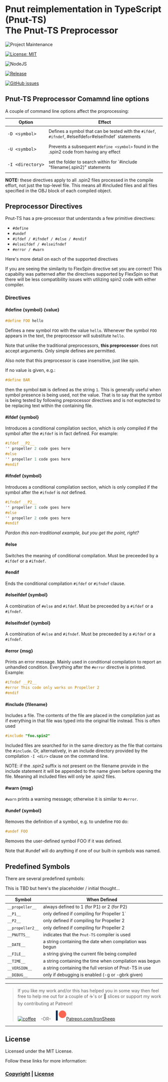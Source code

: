 # Pnut reimplementation in TypeScript (Pnut-TS)<br>The Pnut-TS Preprocessor

![Project Maintenance][maintenance-shield]

[![License: MIT][license-shield]](LICENSE)

![NodeJS][node-badge]

[![Release][Release-shield]](https://github.com/ironsheep/Pnut-ts-dev/releases)

[![GitHub issues][Issues-shield]](https://github.com/ironsheep/Pnut-ts-dev/issues)

## Pnut-TS Preprocessor Comamnd line options

A couple of command line options affect the proprocessing:

| Option | Effect | 
| --- | --- | 
| <PRE>-D \<symbol></PRE> | Defines a symbol that can be tested with the `#ifdef`, `#ifndef`,  #elseifdef` or `#elseifndef` statements |
| <PRE>-U \<symbol></PRE>  | Prevents a subsequent `#define <symbol>` found in the .spin2 code from having any effect
| <PRE>-I \<directory></PRE>  | set the folder to search within for `#include "filename(.spin2)" statements

**NOTE:** these directives apply to all .spin2 files processed in the compile effort, not just the top-level file.  This means all #included files and all files specified in the OBJ block of each compiled object.

## Preprocessor Directives

Pnut-TS has a pre-processor that understands a few primitive directives:

- `#define`
- `#undef`
- `#ifdef / #ifndef / #else / #endif`
- `#elseifdef / #elseifndef`
- `#error / #warn`

Here's more detail on each of the supported directives

If you are seeing the similarity to FlexSpin directive set you are correct! This capabilty was patterned after the directives supported by FlexSpin so that there will be less compatibility issues with utilizing spin2 code with either compiler.

### Directives

#### \#define {symbol} {value}

```c++
#define FOO hello
```

Defines a new symbol `FOO` with the value `hello`. Whenever the symbol `FOO` appears in the text, the preprocessor will substitute `hello`.

Note that unlike the traditional preprocessors, **this preprocessor** does not accept arguments. Only simple defines are permitted.

Also note that this preprocessor is case insensitive, just like spin.

If no value is given, e.g.:

```c++
#define BAR
```

then the symbol `BAR` is defined as the string `1`. This is generally useful when symbol presence is being used, not the value. That is to say that the symbol is being tested by following preprocessor directives and is not exptected to be replacing text within the containing file.

#### \#ifdef {symbol}

Introduces a conditional compilation section, which is only compiled if the symbol after the `#ifdef` is in fact defined. For example:

```c++
#ifdef __P2__
'' propeller 2 code goes here
#else
'' propeller 1 code goes here
#endif
```

#### \#ifndef {symbol}

Introduces a conditional compilation section, which is only compiled if the symbol after the `#ifndef` is _not_ defined.

```c++
#ifndef __P2__
'' propeller 1 code goes here
#else
'' propeller 2 code goes here
#endif
```

*Pardon this non-traditional example, but you get the point, right?*

#### \#else

Switches the meaning of conditional compilation. Must be preceeded by a `#ifdef` or a `#ifndef`.

#### \#endif

Ends the conditional compilation `#ifdef` or `#ifndef` clause.

#### \#elseifdef {symbol}

A combination of `#else` and `#ifdef`. Must be preceeded by a `#ifdef` or a `#ifndef`.

#### \#elseifndef {symbol}

A combination of `#else` and `#ifndef`. Must be preceeded by a `#ifdef` or a `#ifndef`.

#### \#error {msg}

Prints an error message. Mainly used in conditional compilation to report an unhandled condition. Everything after the `#error` directive is printed. Example:

```c++
#ifndef __P2__
#error This code only works on Propeller 2
#endif
```

#### \#include {filename}

Includes a file. The contents of the file are placed in the compilation just as if everything in that file was typed into the original file instead. This is often used

```c++
#include "foo.spin2"
```

Included files are searched for in the same directory as the file that contains the `#include`. Or, alternatively, in an include directory provided by the compilation `-I <dir>` clause on the command line.

NOTE: if the .spin2 suffix is not present on the filename provide in the include statement it will be appended to the name given before opening the file.  Meaning all included files will only be .spin2 files.

#### \#warn {msg}

`#warn` prints a warning message; otherwise it is similar to `#error`.

#### \#undef {symbol}

Removes the definition of a symbol, e.g. to undefine `FOO` do:

```c++
#undef FOO
```

Removes the user-defined symbol FOO if it was defined.

Note that #undef will do anything if one of our built-in symbols was named.


## Predefined Symbols

There are several predefined symbols:

This is TBD but here's the placeholder / initial thought...

| Symbol             | When Defined                                                            |
| ------------------ | ----------------------------------------------------------------------- |
| `__propeller__`    | always defined to 1 (for P1) or 2 (for P2)                              |
| `__P1__`           | only defined if compiling for Propeller 1`                              |
| `__P2__`           | only defined if compiling for Propeller 2                               |
| `__propeller2__`   | only defined if compiling for Propeller 2                               |
| `__PNUTTS__`       | indicates that the `Pnut-TS` compiler is used                           |
| `__DATE__`         | a string containing the date when compilation was begun                 |
| `__FILE__`         | a string giving the current file being compiled                         ||
| `__TIME__`         | a string containing the time when compilation was begun                 |
| `__VERSION__`      | a string containing the full version of Pnut-TS in use                  |
| `__DEBUG__`        | only if debugging is enabled (-g or -gbrk given)                        |

---

> If you like my work and/or this has helped you in some way then feel free to help me out for a couple of :coffee:'s or :pizza: slices or support my work by contributing at Patreon!
>
> [![coffee](https://www.buymeacoffee.com/assets/img/custom_images/black_img.png)](https://www.buymeacoffee.com/ironsheep) &nbsp;&nbsp; -OR- &nbsp;&nbsp; [![Patreon](./DOCs/images/patreon.png)](https://www.patreon.com/IronSheep?fan_landing=true)[Patreon.com/IronSheep](https://www.patreon.com/IronSheep?fan_landing=true)

---

## License

Licensed under the MIT License.

Follow these links for more information:

### [Copyright](copyright) | [License](LICENSE)

[maintenance-shield]: https://img.shields.io/badge/maintainer-stephen%40ironsheep%2ebiz-blue.svg?style=for-the-badge

[license-shield]: https://img.shields.io/badge/License-MIT-yellow.svg

[Release-shield]: https://img.shields.io/github/release/ironsheep/Pnut-ts-dev/all.svg

[Issues-shield]: https://img.shields.io/github/issues/ironsheep/Pnut-ts-dev.svg

[node-badge]: https://img.shields.io/badge/node.js-6DA55F?style=for-the-badge&logo=node.js&logoColor=white
